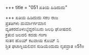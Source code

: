 +++
title = "051 ಖತಿಯ ಹಿಡಿದುದು"

+++
ಖತಿಯ ಹಿಡಿದುದು ಸಕಲ ರಾಜ  
ಪ್ರತತಿಗಳು ದುರ್ಮಾರ್ಗಮಾನ  
ವ್ಯತಿಕರದೊಳುಬ್ಬೆದ್ದರನಿಬರು ಜಲಧಿ ಘೋಷದಲಿ  
ಕ್ರತುವ ಜಲದಲಿ ಕದಡು ಗಂಗಾ  
ಸುತನ ಹೊಯ್ ಕಟವಾಯ ಕೊಯ್ ನಿ   
ಶ್ಚಿತ ಘಟಾಗ್ನಿಯಲಿವನ ಸುಡಿಯೆಂದುದು ನೃಪವ್ರಾತ    ॥51॥